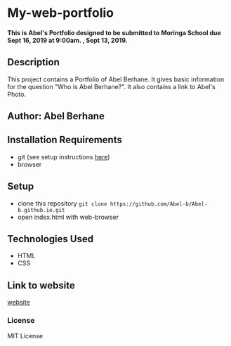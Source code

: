 # My-web-portfolio

#### This is Abel's Portfolio designed to be submitted to Moringa School due Sept 16, 2019 at 9:00am. , Sept 13, 2019.

## Description

This project contains a Portfolio of Abel Berhane. It gives basic information for the question "Who is Abel Berhane?". It also contains a link to Abel's Photo.

## Author: Abel Berhane

## Installation Requirements

- git (see setup instructions [here](https://www.digitalocean.com/community/tutorials/how-to-contribute-to-open-source-getting-started-with-git))
- browser

## Setup

- clone this repository
  `git clone https://github.com/Abel-b/Abel-b.github.io.git`
- open index.html with web-browser

## Technologies Used

- HTML
- CSS

## Link to website

[website](https://abel-b.github.io)

### License

MIT License
